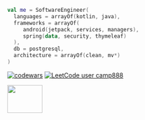 

<!--
**camp888/camp888** is a ✨ _special_ ✨ repository because its `README.md` (this file) appears on your GitHub profile.

Here are some ideas to get you started:

- 🔭 I’m currently working on ...
- 🌱 I’m currently learning ...
- 👯 I’m looking to collaborate on ...
- 🤔 I’m looking for help with ...
- 💬 Ask me about ...
- 📫 How to reach me: ...
- 😄 Pronouns: ...
- ⚡ Fun fact: ...
-->




```kotlin
val me = SoftwareEngineer(
  languages = arrayOf(kotlin, java),
  frameworks = arrayOf(
     android(jetpack, services, managers),
     spring(data, security, thymeleaf)
  ),
  db = postgresql,
  architecture = arrayOf(clean, mv*)
)
```

[![codewars](https://www.codewars.com/users/camp888/badges/micro)](https://www.codewars.com/users/camp888) 
[![LeetCode user camp888](https://img.shields.io/badge/dynamic/json?style=for-the-badge&labelColor=black&color=%23ffa116&label=Solved&query=solved&url=https%3A%2F%2Fleetcode-badge.vercel.app%2Fapi%2Fusers%2Fcamp888&logo=leetcode&logoColor=yellow)](https://leetcode.com/camp888/)

<img src="https://tenor.com/ru/view/patrick-star-dumb-duh-gif-13669009.gif" width=80 height=64/> 

<!--
  ![Kotlin](https://img.shields.io/badge/kotlin-%237F52FF.svg?style=for-the-badge&logo=kotlin&logoColor=white) ![Java](https://img.shields.io/badge/java-%23ED8B00.svg?style=for-the-badge&logo=openjdk&logoColor=white) ![Android](https://img.shields.io/badge/Android-3DDC84?style=for-the-badge&logo=android&logoColor=white) ![Postgres](https://img.shields.io/badge/postgres-%23316192.svg?style=for-the-badge&logo=postgresql&logoColor=white) ![Hibernate](https://img.shields.io/badge/Hibernate-59666C?style=for-the-badge&logo=Hibernate&logoColor=white)

-->

